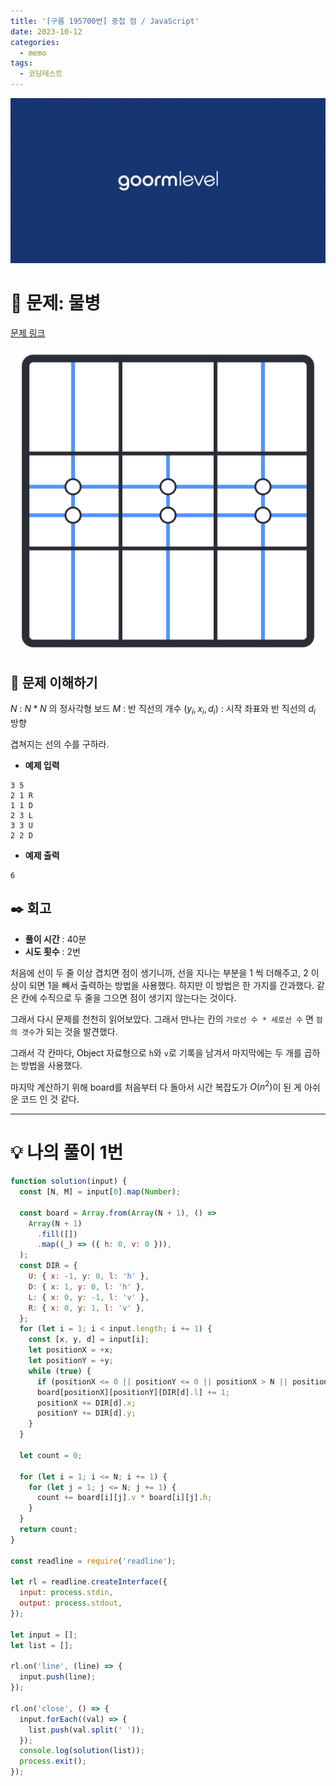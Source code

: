 ```yaml
---
title: '[구름 195700번] 중첩 점 / JavaScript'
date: 2023-10-12
categories:
  - memo
tags:
  - 코딩테스트
---
```


![](images/Pasted%20image%2020231012050100.png)

# 📝 문제: 물병

[문제 링크](https://level.goorm.io/exam/195700/%EC%A4%91%EC%B2%A9-%EC%A0%90/quiz/1)

![](images/Pasted%20image%2020231012050840.png)

## 🎯 문제 이해하기

$N$ : $N*N$ 의 정사각형 보드 $M$ : 반 직선의 개수 $(y_i,x_i,d_i)$ : 시작 좌표와 반 직선의 $d_i$ 방향

겹쳐지는 선의 수를 구하라.

- **예제 입력**

```
3 5
2 1 R
1 1 D
2 3 L
3 3 U
2 2 D
```

- **예제 출력**

```
6
```

## ✒️ 회고

- **풀이 시간** : 40분
- **시도 횟수** : 2번

처음에 선이 두 줄 이상 겹치면 점이 생기니까, 선을 지나는 부분을 1 씩 더해주고, 2 이상이 되면 1을 빼서 출력하는 방법을 사용했다. 하지만 이 방법은 한 가지를 간과했다. 같은 칸에 수직으로 두 줄을 그으면 점이 생기지 않는다는 것이다.

그래서 다시 문제를 천천히 읽어보았다. 그래서 만나는 칸의 `가로선 수 * 세로선 수` 면 `점의 갯수`가 되는 것을 발견했다.

그래서 각 칸마다, Object 자료형으로 `h`와 `v`로 기록을 남겨서 마지막에는 두 개를 곱하는 방법을 사용했다.

마지막 계산하기 위해 board를 처음부터 다 돌아서 시간 복잡도가 $O(n^2)$이 된 게 아쉬운 코드 인 것 같다.

---

# 💡 나의 풀이 1번

```js
function solution(input) {
  const [N, M] = input[0].map(Number);

  const board = Array.from(Array(N + 1), () =>
    Array(N + 1)
      .fill([])
      .map((_) => ({ h: 0, v: 0 })),
  );
  const DIR = {
    U: { x: -1, y: 0, l: 'h' },
    D: { x: 1, y: 0, l: 'h' },
    L: { x: 0, y: -1, l: 'v' },
    R: { x: 0, y: 1, l: 'v' },
  };
  for (let i = 1; i < input.length; i += 1) {
    const [x, y, d] = input[i];
    let positionX = +x;
    let positionY = +y;
    while (true) {
      if (positionX <= 0 || positionY <= 0 || positionX > N || positionY > N) break;
      board[positionX][positionY][DIR[d].l] += 1;
      positionX += DIR[d].x;
      positionY += DIR[d].y;
    }
  }

  let count = 0;

  for (let i = 1; i <= N; i += 1) {
    for (let j = 1; j <= N; j += 1) {
      count += board[i][j].v * board[i][j].h;
    }
  }
  return count;
}

const readline = require('readline');

let rl = readline.createInterface({
  input: process.stdin,
  output: process.stdout,
});

let input = [];
let list = [];

rl.on('line', (line) => {
  input.push(line);
});

rl.on('close', () => {
  input.forEach((val) => {
    list.push(val.split(' '));
  });
  console.log(solution(list));
  process.exit();
});
```
